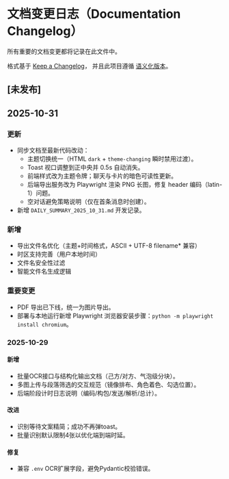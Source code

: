 # 文档变更日志（Documentation Changelog）

所有重要的文档变更都将记录在此文件中。

格式基于 [Keep a Changelog](https://keepachangelog.com/zh-CN/1.0.0/)，
并且此项目遵循 [语义化版本](https://semver.org/lang/zh-CN/)。

## [未发布]

## 2025-10-31

### 更新
- 同步文档至最新代码改动：
  - 主题切换统一（HTML `dark` + `theme-changing` 瞬时禁用过渡）。
  - Toast 视口调整到正中央并 0.5s 自动消失。
  - 前端样式改为主题令牌；聊天与卡片的暗色可读性更新。
  - 后端导出服务改为 Playwright 渲染 PNG 长图，修复 header 编码（latin-1）问题。
  - 空对话避免策略说明（仅在首条消息时创建）。
- 新增 `DAILY_SUMMARY_2025_10_31.md` 开发记录。

### 新增
- 导出文件名优化（主题+时间格式，ASCII + UTF-8 filename* 兼容）
- 时区支持完善（用户本地时间）
- 文件名安全性过滤
- 智能文件名生成逻辑

### 重要变更
- PDF 导出已下线，统一为图片导出。
- 部署与本地运行新增 Playwright 浏览器安装步骤：`python -m playwright install chromium`。

### 2025-10-29

#### 新增
- 批量OCR接口与结构化输出文档（己方/对方、气泡级分块）。
- 多图上传与段落筛选的交互规范（镜像排布、角色着色、勾选位置）。
- 后端阶段计时日志说明（编码/构包/发送/解析/总计）。

#### 改进
- 识别等待文案精简；成功不再弹toast。
- 批量识别默认限制4张以优化端到端时延。

#### 修复
- 兼容 `.env` OCR扩展字段，避免Pydantic校验错误。





